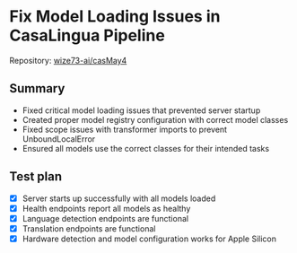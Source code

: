 # Fix Model Loading Issues in CasaLingua Pipeline

Repository: [wize73-ai/casMay4](https://github.com/wize73-ai/casMay4)

## Summary
- Fixed critical model loading issues that prevented server startup
- Created proper model registry configuration with correct model classes
- Fixed scope issues with transformer imports to prevent UnboundLocalError
- Ensured all models use the correct classes for their intended tasks

## Test plan
- [x] Server starts up successfully with all models loaded
- [x] Health endpoints report all models as healthy
- [x] Language detection endpoints are functional
- [x] Translation endpoints are functional
- [x] Hardware detection and model configuration works for Apple Silicon